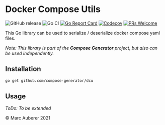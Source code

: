 # Docker Compose Utils
![GitHub release](https://img.shields.io/github/v/release/compose-generator/dcu?include_prereleases)
![Go CI](https://github.com/compose-generator/dcu/workflows/Go%20CI/badge.svg)
[![Go Report Card](https://goreportcard.com/badge/github.com/compose-generator/dcu)](https://goreportcard.com/report/github.com/compose-generator/dcu)
[![Codecov](https://codecov.io/gh/compose-generator/dcu/branch/main/graph/badge.svg?token=0EoAPqmDCv)](https://codecov.io/gh/compose-generator/dcu)
[![PRs Welcome](https://img.shields.io/badge/PRs-welcome-brightgreen.svg?style=flat-square)](http://makeapullrequest.com)

This Go library can be used to serialize / deserialize docker compose yaml files.

*Note: This library is part of the **Compose Generator** project, but also can be used independently.*

## Installation
```sh
go get github.com/compose-generator/dcu
```

## Usage
*ToDo: To be extended*

© Marc Auberer 2021